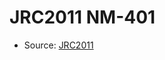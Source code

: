 <a name="material" />

# JRC2011 NM-401
<script type="application/ld+json">
  {
    "@context": "https://schema.org/",
    "@type": "ChemicalSubstance",
    "http://purl.org/dc/terms/conformsTo":
      {
        "@type": "CreativeWork",
        "@id": "https://bioschemas.org/profiles/ChemicalSubstance/0.4-RELEASE/"
      },
    "@id": "https://egonw.github.io/nanowiki/nanowiki359.html#material",
    "name": "JRC2011 NM-401",
    "sameAs": "http://127.0.0.1/mediawiki/index.php/Special:URIResolver/JRC2011_NM-2D401"
  }
</script>


* Source: [JRC2011](http://127.0.0.1/mediawiki/index.php/Special:URIResolver/JRC2011)
